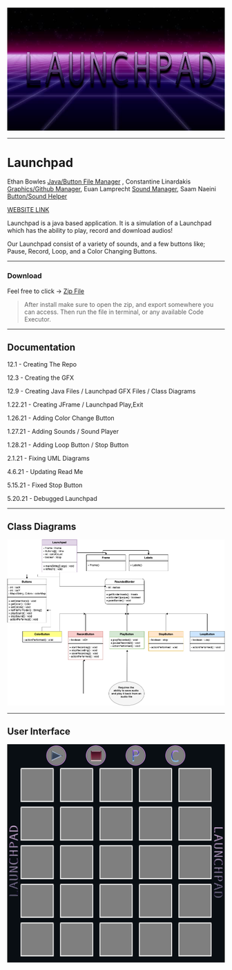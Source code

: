 ![img](https://github.com/ConstantineLinardakis/Group-Project-7/blob/main/CONTENTS/background.png)
___

# Launchpad
Ethan Bowles [Java/Button File Manager](https://github.com/ConstantineLinardakis/Group-Project-7/tree/main/src) , Constantine Linardakis [Graphics/Github Manager](https://github.com/ConstantineLinardakis/Group-Project-7/tree/main/CONTENTS), Euan Lamprecht [Sound Manager](https://github.com/ConstantineLinardakis/Group-Project-7/tree/main/CONTENTS/Sounds), Saam Naeini [Button/Sound Helper](https://github.com/ConstantineLinardakis/Group-Project-7/tree/main/src)

[WEBSITE LINK](https://constantinelinardakis.github.io/Group-Project-7/)

<dl>
  <dt> Launchpad is a java based application. It is a simulation of a Launchpad which has the ability to play, record and download audios! </dt>
</dl>

Our Launchpad consist of a variety of sounds, and a few buttons like; Pause, Record, Loop, and a Color Changing Buttons.

___

### Download
Feel free to click -> [Zip File](https://github.com/ConstantineLinardakis/Group-Project-7/archive/refs/heads/main.zip)
> After install make sure to open the zip, and export somewhere you can access. Then run the file in terminal, or any available Code Executor.
___

## Documentation
12.1 - Creating The Repo

12.3 - Creating the GFX

12.9 - Creating Java Files / Launchpad GFX Files / Class Diagrams

1.22.21 - Creating JFrame / Launchpad Play,Exit

1.26.21 - Adding Color Change Button

1.27.21 - Adding Sounds / Sound Player

1.28.21 - Adding Loop Button / Stop Button

2.1.21 - Fixing UML Diagrams

4.6.21 - Updating Read Me

5.15.21 - Fixed Stop Button

5.20.21 - Debugged Launchpad

___

## Class Diagrams
![img](https://github.com/ConstantineLinardakis/Group-Project-7/blob/main/CONTENTS/LaunchPad.png)
___

## User Interface

![img](https://github.com/ConstantineLinardakis/Group-Project-7/blob/main/CONTENTS/Launchpad%20Pictures/LaunchpadBackground.png)


